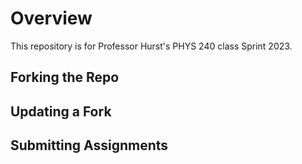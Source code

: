 # Overview

This repository is for Professor Hurst's PHYS 240 class Sprint 2023.

## Forking the Repo

## Updating a Fork

## Submitting Assignments